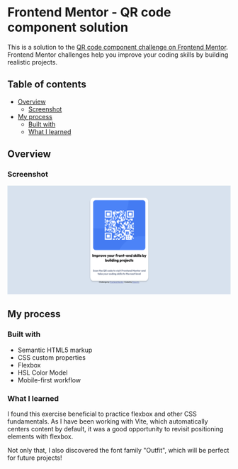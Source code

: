 # Frontend Mentor - QR code component solution

This is a solution to the [QR code component challenge on Frontend Mentor](https://www.frontendmentor.io/challenges/qr-code-component-iux_sIO_H). Frontend Mentor challenges help you improve your coding skills by building realistic projects. 

## Table of contents

- [Overview](#overview)
  - [Screenshot](#screenshot)
- [My process](#my-process)
  - [Built with](#built-with)
  - [What I learned](#what-i-learned)

## Overview

### Screenshot

![](./images/qrcodePreview.png)


## My process

### Built with

- Semantic HTML5 markup
- CSS custom properties
- Flexbox
- HSL Color Model
- Mobile-first workflow

### What I learned

I found this exercise beneficial to practice flexbox and other CSS fundamentals. As I have been working with Vite, which automatically centers content by default, it was a good opportunity to revisit positioning elements with flexbox.

Not only that, I also discovered the font family "Outfit", which will be perfect for future projects!

